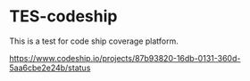 TES-codeship
============
This is a test for code ship coverage platform.


https://www.codeship.io/projects/87b93820-16db-0131-360d-5aa6cbe2e24b/status
